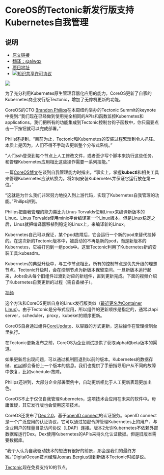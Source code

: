 # CoreOS的Tectonic新发行版支持Kubernetes自我管理

## 说明
- [原文链接](http://thenewstack.io/coreos-offers-self-hosting-kubernetes-new-tectonic-release/)
- [翻译：@alwqx](https://github.com/alwqx)
- [项目地址](https://github.com/alwqx/translate)
- <a rel="license" href="http://creativecommons.org/licenses/by-nc/4.0/"><img alt="知识共享许可协议" style="border-width:0" src="https://i.creativecommons.org/l/by-nc/4.0/80x15.png" /></a>

![](https://cdn.thenewstack.io/media/2016/12/2544ad27-philips.jpg)

为了充分利用Kubernetes原生管理容器化应用的能力，CoreOS更新了自家的Kubernetes商业发行版Tectonic，增加了无停机更新的功能。

CoreOS的CTO [Brandon Philips](https://twitter.com/BrandonPhilips)在本周纽约举办的Tectonic Summit的keynote中提到:“我们现在已经做到使用完全相同的APIs和函数监控Kubernetes和applications。我们把所有的功能集成到Tectonic控制台钩子函数中，你只需要点击一下按钮就可以完成部署。”

Philis还提到，“目前为止，Tectonic和Kubernetes的安装过程繁琐到令人抓狂。本质上是因为，人们不得不手动去更新整个分布式系统。”

“人们ssh登录到每个节点上人工修改文件，或者至少写个脚本来执行这些任务。和管理Kubernetes应用相比这些操作需要一系列技能。”

一篇[CoreOS博文](https://coreos.com/blog/rkt-and-kubernetes.html)在谈到自我管理能力时指出，“事实上，掌握**kubectl**和相关工具来管理Kubernetes应该转换为，将如何安装Kubernetes并保证它运行放在第一位。”

“这就是为什么我们非常努力地投入到上游代码，实现了Kubernetes自我管理的功能。”Philips讲到。

Philips把自我管理的能力类比为Linus Torvalds使用Linux来编译新版本的Linux。Linus Torvalds使用minix平台编译第一个Linux版本。但是Linux稳定之后，Linus就把编译器移植到稳定的Linux上，来编译新的Linux。

Kubernetes自己可以保证，某个pod故障后，它会运行一个新的pod来替代挂掉的。在这次新的Tectonic版本中，被启动的不再是新的pod，而是新版本的Kubernetes，它被打包到一组pods中。这里Tectonic利用了Kubernetes新的安装工具:kubeadm。

Kubernetes的典型升级中，与工作节点相比，所有的控制节点是优先升级的理想节点。Tectonic升级时，会在控制节点为新版本保留空间。一旦新版本运行起来，Jobs会从每个旧组件过渡到对应的新组件，直到更新完成。下面的视频介绍了Kubernetes自我更新的过程（需自备梯子）。

[视频](https://www.youtube.com/watch?v=tXyV3IQ8-0k)

这个方法和CoreOS更新自身的Linux发行版类似（[最近更名为Container Linux](http://thenewstack.io/self-driving-infrastructure-makes-internet-secure/)）。由于Tectonic是分布式应用，所以组件的更新顺序是指定的，通常以api server，scheduler，proxy，kubeket的顺序更新。

CoreOS自身通过组件[CoreUpdate](https://coreos.com/products/coreupdate/)、以容器的方式更新，这些操作在管理控制台里执行。

在Tectonic更新发布之前，CoreOS为企业测试提供了获取alpha和beta版本的渠道。

如果更新后出现问题，可以通过机制回退到以前的版本。Kubernetes的数据存储、[etcd](http://www.thenewstack.io/tag/etcd)都会备份上一个版本的信息。我们也提供了手册指导用户从不同的故障中恢复，比如scheduler故障。

Philips还讲到，大部分企业部署案例中，自动更新相比于人工更新表现更加出色。

CoreOS不止于仅仅自我管理Kubernetes，这项技术会应用在未来的软件中。毋庸置疑，其它发行版也会使用这项技术。

CoreOS还发布了[Dex 2.0](https://github.com/coreos/dex)，基于[openID connect](http://openid.net/connect/)的认证服务。openID connect是一个广泛应用的认证协议，它可以通过加密令牌管理Kubernetes上的用户、与企业用户的轻量目录访问协议（LDAP）连接。版本2允许Kubernetes不依赖外部数据库运行Dex。Dex使用Kubernetes的APIs来持久化认证数据。但是旧版本需要数据库。

“我个人认为自我驱动技术的想法有很好的前景，那会是我们的最终方案。”DigitalOcean技术经理[Joonas Bergius](https://twitter.com/joonas)谈到新版本Tectonic时如是说。

[Tectonic](https://tectonic.com/?_ga=1.162053372.1955225110.1481644180)现在免费支持10的节点。
